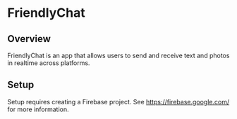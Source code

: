 # FriendlyChat
## Overview

FriendlyChat is an app that allows users to send and receive text and photos in realtime across platforms.

## Setup

Setup requires creating a Firebase project. See https://firebase.google.com/ for more information.

